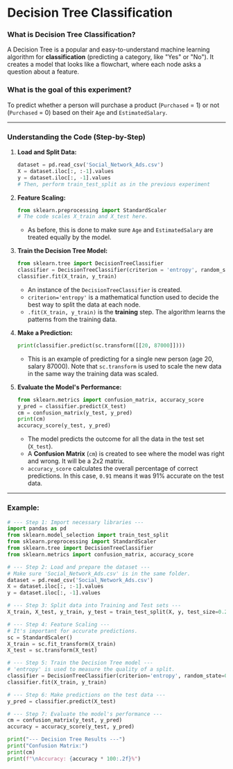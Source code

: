 # Decision Tree Classification

### **What is Decision Tree Classification?** 
A Decision Tree is a popular and easy-to-understand machine learning algorithm for **classification** (predicting a category, like "Yes" or "No"). It creates a model that looks like a flowchart, where each node asks a question about a feature.

### **What is the goal of this experiment?**
To predict whether a person will purchase a product (`Purchased` = 1) or not (`Purchased` = 0) based on their `Age` and `EstimatedSalary`.

---

### Understanding the Code (Step-by-Step)

1.  **Load and Split Data:**

    ```python
    dataset = pd.read_csv('Social_Network_Ads.csv')
    X = dataset.iloc[:, :-1].values
    y = dataset.iloc[:, -1].values
    # Then, perform train_test_split as in the previous experiment
    ```

2.  **Feature Scaling:**

    ```python
    from sklearn.preprocessing import StandardScaler
    # The code scales X_train and X_test here.
    ```

      * As before, this is done to make sure `Age` and `EstimatedSalary` are treated equally by the model.

3.  **Train the Decision Tree Model:**

    ```python
    from sklearn.tree import DecisionTreeClassifier
    classifier = DecisionTreeClassifier(criterion = 'entropy', random_state = 0)
    classifier.fit(X_train, y_train)
    ```

      * An instance of the `DecisionTreeClassifier` is created.
      * `criterion='entropy'` is a mathematical function used to decide the best way to split the data at each node.
      * `.fit(X_train, y_train)` is the **training** step. The algorithm learns the patterns from the training data.

4.  **Make a Prediction:**

    ```python
    print(classifier.predict(sc.transform([[20, 87000]])))
    ```

      * This is an example of predicting for a single new person (age 20, salary 87000). Note that `sc.transform` is used to scale the new data in the same way the training data was scaled.

5.  **Evaluate the Model's Performance:**

    ```python
    from sklearn.metrics import confusion_matrix, accuracy_score
    y_pred = classifier.predict(X_test)
    cm = confusion_matrix(y_test, y_pred)
    print(cm)
    accuracy_score(y_test, y_pred)
    ```

      * The model predicts the outcome for all the data in the test set (`X_test`).
      * A **Confusion Matrix** (`cm`) is created to see where the model was right and wrong. It will be a 2x2 matrix.
      * `accuracy_score` calculates the overall percentage of correct predictions. In this case, `0.91` means it was 91% accurate on the test data.
---

### Example:

```python
# --- Step 1: Import necessary libraries ---
import pandas as pd
from sklearn.model_selection import train_test_split
from sklearn.preprocessing import StandardScaler
from sklearn.tree import DecisionTreeClassifier
from sklearn.metrics import confusion_matrix, accuracy_score

# --- Step 2: Load and prepare the dataset ---
# Make sure 'Social_Network_Ads.csv' is in the same folder.
dataset = pd.read_csv('Social_Network_Ads.csv')
X = dataset.iloc[:, :-1].values
y = dataset.iloc[:, -1].values

# --- Step 3: Split data into Training and Test sets ---
X_train, X_test, y_train, y_test = train_test_split(X, y, test_size=0.25, random_state=0)

# --- Step 4: Feature Scaling ---
# It's important for accurate predictions.
sc = StandardScaler()
X_train = sc.fit_transform(X_train)
X_test = sc.transform(X_test)

# --- Step 5: Train the Decision Tree model ---
# 'entropy' is used to measure the quality of a split.
classifier = DecisionTreeClassifier(criterion='entropy', random_state=0)
classifier.fit(X_train, y_train)

# --- Step 6: Make predictions on the test data ---
y_pred = classifier.predict(X_test)

# --- Step 7: Evaluate the model's performance ---
cm = confusion_matrix(y_test, y_pred)
accuracy = accuracy_score(y_test, y_pred)

print("--- Decision Tree Results ---")
print("Confusion Matrix:")
print(cm)
print(f"\nAccuracy: {accuracy * 100:.2f}%")
```
